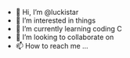 - 👋 Hi, I’m @luckistar
- 👀 I’m interested in things
- 🌱 I’m currently learning coding C
- 💞️ I’m looking to collaborate on 
- 📫 How to reach me ...

<!---
luckistar/luckistar is a ✨ special ✨ repository because its `README.md` (this file) appears on your GitHub profile.
You can click the Preview link to take a look at your changes.
--->
